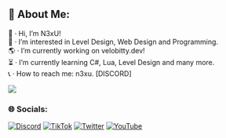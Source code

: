 ## 💫 About Me:
👋 · Hi, I’m N3xU!<br>📂 · I’m interested in Level Design, Web Design and Programming.<br>🌎 · I’m currently working on velobitty.dev!<br>⏳ · I’m currently learning C#, Lua, Level Design and many more.<br>📞 · How to reach me: n3xu. [DISCORD]

[![](https://visitcount.itsvg.in/api?id=n3xuuu&icon=2&color=12)](https://visitcount.itsvg.in)


### 🌐 Socials:
[![Discord](https://img.shields.io/badge/Discord-%237289DA.svg?logo=discord&logoColor=white)](https://discord.gg/fivehub) [![TikTok](https://img.shields.io/badge/TikTok-%23000000.svg?logo=TikTok&logoColor=white)](https://tiktok.com/@n3xu.dev) [![Twitter](https://img.shields.io/badge/Twitter-%231DA1F2.svg?logo=Twitter&logoColor=white)](https://twitter.com/N3xU15) [![YouTube](https://img.shields.io/badge/YouTube-%23FF0000.svg?logo=YouTube&logoColor=white)](https://youtube.com/@n3xu447) 
